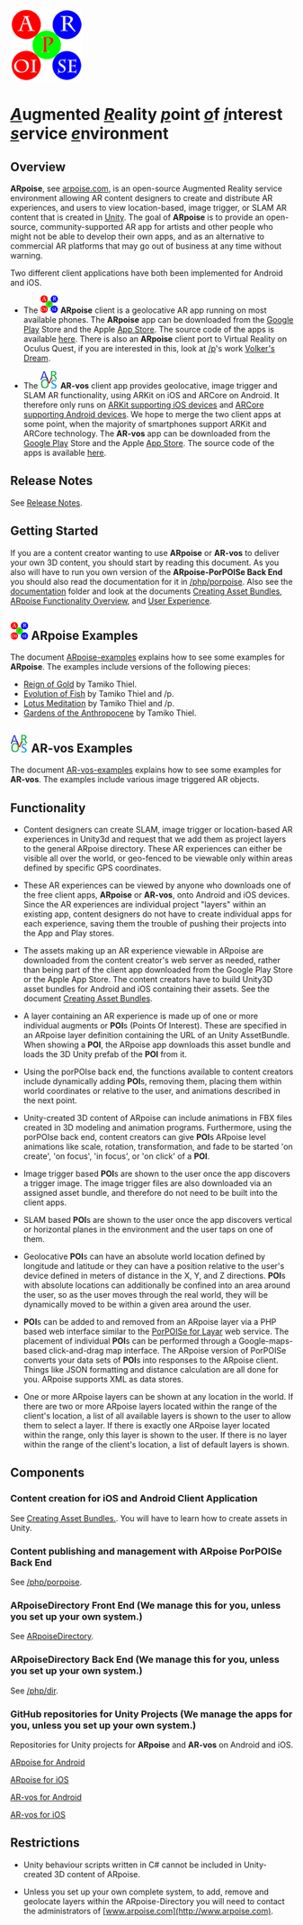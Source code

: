 ![ARpoise Logo](/images/arpoise_logo_rgb-128.png)
# <ins>*A*</ins>ugmented <ins>*R*</ins>eality <ins>*p*</ins>oint <ins>*o*</ins>f <ins>*i*</ins>nterest <ins>*s*</ins>ervice <ins>*e*</ins>nvironment


## Overview
**ARpoise**, see [arpoise.com](https://arpoise.com/), is an open-source Augmented Reality service environment allowing AR content designers to create and distribute AR experiences, and users to view location-based, image trigger, or SLAM AR content that is created in [Unity](http://unity3d.com). The goal of **ARpoise** is to provide an open-source, community-supported AR app for artists and other people who might not be able to develop their own apps, and as an alternative to commercial AR platforms that may go out of business at any time without warning.

Two different client applications have both been implemented for Android and iOS.

- The ![ARpoise Logo](/images/arpoise_logo_rgb-32.png) **ARpoise** client is a geolocative AR app running on most available phones.
The **ARpoise** app can be downloaded from the [Google Play](https://play.google.com/store/apps/details?id=com.arpoise.ARpoise) Store and the Apple [App Store](https://itunes.apple.com/de/app/arpoise/id1451460843). The source code of the apps is available [here](unity/). There is also an **ARpoise** client port to Virtual Reality on Oculus Quest, if you are interested in this, look at
[/p](https://www.mission-base.com/p/)'s work 
[Volker's Dream](https://www.mission-base.com/p/volkersdream.html).

- The ![AR-vos Logo](/images/arvos_logo_rgb-weiss32.png) **AR-vos** client app provides geolocative, image trigger and SLAM AR functionality, using ARKit on iOS and ARCore on Android. It therefore only runs on [ARKit supporting iOS devices](https://developer.apple.com/library/archive/documentation/DeviceInformation/Reference/iOSDeviceCompatibility/DeviceCompatibilityMatrix/DeviceCompatibilityMatrix.html) and [ARCore supporting Android devices](https://developers.google.com/ar/discover/supported-devices). We hope to merge the two client apps at some point, when the majority of smartphones support ARKit and ARCore technology. 
The **AR-vos** app can be downloaded from the [Google Play](https://play.google.com/store/apps/details?id=com.arpoise.ARvos) Store and the Apple [App Store](https://apps.apple.com/us/app/ar-vos/id1483218444). The source code of the apps is available [here](unity/).

## Release Notes
See [Release Notes](unity/ReleaseNotes.md).

## Getting Started
If you are a content creator wanting to use **ARpoise** or **AR-vos** to deliver your own 3D content, you should start by reading this document. As you also will have to run you own version of the **ARpoise-PorPOISe Back End** you should also read the documentation for it in [/php/porpoise](php/porpoise/README.md).
Also see the [documentation](/documentation/README.md) folder and look at the documents [Creating Asset Bundles](/documentation/CreatingAssetBundles.md), [ARpoise Functionality Overview](/documentation/ARpoise-FunctionalityOverview.pdf), 
and [User Experience](/documentation/UserExperience.md).

## ![ARpoise Logo](/images/arpoise_logo_rgb-32.png) ARpoise Examples
The document [ARpoise-examples](/unity/ARpoise-examples.md) explains how to see some examples for **ARpoise**.
The examples include versions of the following pieces:
- [Reign of Gold](https://www.tamikothiel.com/AR/reign-of-gold.html) by Tamiko Thiel.
- [Evolution of Fish](https://www.tamikothiel.com/evolutionoffish/index.html) by Tamiko Thiel and /p.
- [Lotus Meditation](https://www.tamikothiel.com/AR/lotus-meditation.html) by Tamiko Thiel and /p.
- [Gardens of the Anthropocene](https://tamikothiel.com/gota/index.html) by Tamiko Thiel.

## ![AR-vos Logo](/images/arvos_logo_rgb-weiss32.png) AR-vos Examples
The document [AR-vos-examples](/unity/AR-vos-examples.md) explains how to see some examples for **AR-vos**.
The examples include various image triggered AR objects.

## Functionality
- Content designers can create SLAM, image trigger or location-based AR experiences in Unity3d and request that we add them as project layers to the general ARpoise directory. These AR experiences can either be visible all over the world, or geo-fenced to be viewable only within areas defined by specific GPS coordinates.

- These AR experiences can be viewed by anyone who downloads one of the free client apps, **ARpoise** or **AR-vos**, onto Android and iOS devices. Since the AR experiences are individual project "layers" within an existing app, content designers do not have to create individual apps for each experience, saving them the trouble of pushing their projects into the App and Play stores.

- The assets making up an AR experience viewable in ARpoise are downloaded from the content creator's web server as needed, rather than being part of the client app downloaded from the Google Play Store or the Apple App Store. The content creators have to build Unity3D asset bundles for Android and iOS containing their assets. See the document [Creating Asset Bundles](/documentation/CreatingAssetBundles.md).

- A layer containing an AR experience is made up of one or more individual augments or **POI**s (Points Of Interest). These are specified in an ARpoise layer definition containing the URL of an Unity AssetBundle. When showing a **POI**, the ARpoise app downloads this asset bundle and loads the 3D Unity prefab of the **POI** from it.

- Using the porPOIse back end, the functions available to content creators include dynamically adding **POI**s, removing them, placing them within world coordinates or relative to the user, and animations described in the next point.

- Unity-created 3D content of ARpoise can include animations in FBX files created in 3D modeling and animation programs. Furthermore, using the porPOIse back end, content creators can give **POI**s ARpoise level animations like scale, rotation, transformation, and fade to be started 'on create', 'on focus', 'in focus', or 'on click' of a **POI**.

- Image trigger based **POI**s are shown to the user once the app discovers a trigger image. The image trigger files are also downloaded via an assigned asset bundle, and therefore do not need to be built into the client apps.

- SLAM based **POI**s are shown to the user once the app discovers vertical or horizontal planes in the environment and the user taps on one of them.

- Geolocative **POI**s can have an absolute world location defined by longitude and latitude or they can have a position relative to the user's device defined in meters of distance in the X, Y, and Z directions. **POI**s with absolute locations can additionally be confined into an area around the user, so as the user moves through the real world, they will be dynamically moved to be within a given area around the user.

- **POI**s can be added to and removed from an ARpoise layer via a PHP based web interface similar to the [PorPOISe for Layar](https://code.google.com/archive/p/porpoise/) web service. The placement of individual **POI**s can be performed through a Google-maps-based click-and-drag map interface. The ARpoise version of PorPOISe converts your data sets of **POI**s into responses to the ARpoise client. Things like JSON formatting and distance calculation are all done for you. ARpoise supports XML as data stores.

- One or more ARpoise layers can be shown at any location in the world. If there are two or more ARpoise layers located within the range of the client's location, a list of all available layers is shown to the user to allow them to select a layer. If there is exactly one ARpoise layer located within the range, only this layer is shown to the user. If there is no layer within the range of the client's location, a list of default layers is shown.

## Components
### Content creation for iOS and Android Client Application
See [Creating Asset Bundles.](/documentation/CreatingAssetBundles.md).
You will have to learn how to create assets in Unity.
### Content publishing and management with ARpoise PorPOISe Back End
See [/php/porpoise](php/porpoise/README.md).
### ARpoiseDirectory Front End (We manage this for you, unless you set up your own system.)
See [ARpoiseDirectory](ArpoiseDirectory).
### ARpoiseDirectory Back End (We manage this for you, unless you set up your own system.)
See [/php/dir](php/dir/README.md).
### GitHub repositories for Unity Projects (We manage the apps for you, unless you set up your own system.)
Repositories for Unity projects for **ARpoise** and **AR-vos** on Android and iOS.

[ARpoise for Android](https://github.com/ARPOISE/AndroidARpoiseU2022_3/)

[ARpoise for iOS](https://github.com/ARPOISE/iOsARpoiseU2022_3/)

[AR-vos for Android](https://github.com/ARPOISE/AndroidArvosU2021_3/)

[AR-vos for iOS](https://github.com/ARPOISE/iOsArvosU2021_3/)
## Restrictions
- Unity behaviour scripts written in C# cannot be included in Unity-created 3D content of ARpoise.

- Unless you set up your own complete system, to add, remove and geolocate layers within the ARpoise-Directory you will need to contact the administrators of [www.arpoise.com](http://www.arpoise.com).
